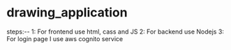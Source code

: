 # drawing_application

steps:--
1: For frontend use html, cass and JS
2: For backend use Nodejs
3: For login page I use aws cognito service
